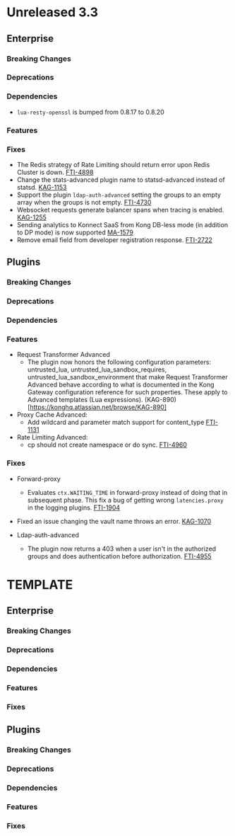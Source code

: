 # Unreleased 3.3

## Enterprise

### Breaking Changes

### Deprecations

### Dependencies

* `lua-resty-openssl` is bumped from 0.8.17 to 0.8.20

### Features

### Fixes

* The Redis strategy of Rate Limiting should return error upon Redis Cluster is down. [FTI-4898](https://konghq.atlassian.net/browse/FTI-4898)
* Change the stats-advanced plugin name to statsd-advanced instead of statsd. [KAG-1153](https://konghq.atlassian.net/browse/KAG-1153)
* Support the plugin `ldap-auth-advanced` setting the groups to an empty array when the groups is not empty. [FTI-4730](https://konghq.atlassian.net/browse/FTI-4730)
* Websocket requests generate balancer spans when tracing is enabled. [KAG-1255](https://konghq.atlassian.net/browse/KAG-1255)
* Sending analytics to Konnect SaaS from Kong DB-less mode (in addition to DP mode) is now supported [MA-1579](https://konghq.atlassian.net/browse/MA-1579)
* Remove email field from developer registration response. [FTI-2722](https://konghq.atlassian.net/browse/FTI-2722)

## Plugins

### Breaking Changes

### Deprecations

### Dependencies

### Features

* Request Transformer Advanced
  * The plugin now honors the following configuration parameters: untrusted_lua, untrusted_lua_sandbox_requires, untrusted_lua_sandbox_environment that make Request Transformer Advanced behave according to what is documented in the Kong Gateway configuration reference for such properties. These apply to Advanced templates (Lua expressions). (KAG-890)[https://konghq.atlassian.net/browse/KAG-890]
* Proxy Cache Advanced:
  * Add wildcard and parameter match support for content_type [FTI-1131](https://konghq.atlassian.net/browse/FTI-1131)
* Rate Limiting Advanced:
  * cp should not create namespace or do sync. [FTI-4960](https://konghq.atlassian.net/browse/FTI-4960)

### Fixes

* Forward-proxy
  * Evaluates `ctx.WAITING_TIME` in forward-proxy instead of doing that in subsequent phase. This fix a bug of getting wrong `latencies.proxy` in the logging plugins.
    [FTI-1904](https://konghq.atlassian.net/browse/FTI-1904)

* Fixed an issue changing the vault name throws an error. [KAG-1070](https://konghq.atlassian.net/browse/KAG-1070)

* Ldap-auth-advanced
  * The plugin now returns a 403 when a user isn't in the authorized groups and does authentication before authorization.
    [FTI-4955](https://github.com/Kong/kong-ee/pull/5098)

# TEMPLATE

## Enterprise

### Breaking Changes

### Deprecations

### Dependencies

### Features

### Fixes

## Plugins

### Breaking Changes

### Deprecations

### Dependencies

### Features

### Fixes
